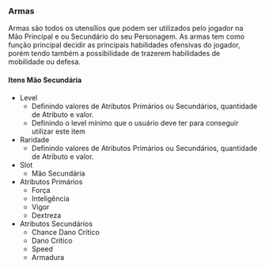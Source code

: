 ### Armas
Armas são todos os utensílios que podem ser utilizados pelo jogador na Mão Principal e ou Secundário do seu Personagem.
As armas tem como função principal decidir as principais habilidades ofensivas do jogador, porém tendo também a possibilidade de trazerem habilidades de mobilidade ou defesa.

#### Itens Mão Secundária
- Level
	- Definindo valores de Atributos Primários ou Secundários, quantidade de Atributo e valor.
	- Definindo o level mínimo que o usuário deve ter para conseguir utilizar este item
- Raridade
	- Definindo valores de Atributos Primários ou Secundários, quantidade de Atributo e valor.
- Slot
	- Mão Secundária
-  Atributos Primários
	- Força
	- Inteligência
	- Vigor
	- Dextreza
- Atributos Secundários
	- Chance Dano Crítico
	- Dano Crítico
	- Speed
	- Armadura